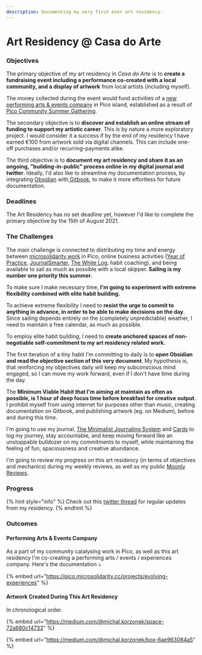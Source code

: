 ```yaml
---
description: Documenting my very first ever art residency.
---
```


# Art Residency @ Casa do Arte

### Objectives

The primary objective of my art residency in _Casa do Arte_ is to **create a fundraising event including a performance co-created with a local community, and a display of artwork** from local artists \(including myself\).

The money collected during the event would fund activities of a [new performing arts & events company](https://pico.microsolidarity.cc/projects/evolving-experiences) in Pico island, established as a result of [Pico Community Summer Gathering](https://pico.microsolidarity.cc/projects/summer-gathering-2021).

The secondary objective is to **discover and establish an online stream of funding to support my artistic career**. This is by nature a more exploratory project. I would consider it a success if by the end of my residency I have earned €100 from artwork sold via digital channels. This can include one-off purchases and/or recurring-payments alike.

The third objective is to **document my art residency and share it as an ongoing, "building-in-public" process online in my digital journal and twitter**. Ideally, I'd also like to streamline my documentation process, by integrating [Obsidian](https://obsidian.md/) with[ Gitbook](https://www.gitbook.com/), to make it more effortless for future documentation.

### Deadlines

The Art Residency has no set deadline yet, however I'd like to complete the primary objective by the 15th of August 2021.

### The Challenges

The main challenge is connected to distributing my time and energy between [microsolidarity work](https://pico.microsolidarity.cc) in Pico, online business activities \([Year of Practice](https://beta.thewhitelog.com/projects/year-of-practice), [JournalSmarter](https://journalsmarter.com), [The White Log](https://thewhitelog.com), habit coaching\), and being available to sail as much as possible with a local skipper. **Sailing is my number one priority this summer.**

To make sure I make necessary time, **I'm going to experiment with extreme flexibility combined with elite habit building.**

To achieve extreme flexibility I need to **resist the urge to commit to anything in advance, in order to be able to make decisions on the day**. Since sailing depends entirely on the \(completely unpredictable\) weather, I need to maintain a free calendar, as much as possible.

To employ elite habit building, I need to **create anchored spaces of non-negotiable self-commitment to my art residency related work.**

The first iteration of a tiny habit I'm committing to daily is to **open Obsidian and read the objective section of this very document**. My hypothesis is, that reinforcing my objectives daily will keep my subconscious mind engaged, so I can move my work forward, even if I don't have time during the day.

The **Minimum Viable Habit that I'm aiming at maintain as often as possible, is 1 hour of deep focus time before breakfast for creative output**. I prohibit myself from using internet for purposes other than music, creating documentation on Gitbook, and publishing artwork \(eg. on Medium\), before and during this time.

I'm going to use my journal, [The Minimalist Journaling System](minimalist-journaling-system.md) and [Cards](cards.md) to log my journey, stay accountable, and keep moving forward like an unstoppable bulldozer on my commitments to myself, while maintaining the feeling of fun, spaciousness and creative abundance.

I'm going to review my progress on this art residency \(in terms of objectives and mechanics\) during my weekly reviews, as well as my public [Moonly Reviews](https://mindjuggling.substack.com).

### Progress

{% hint style="info" %}
Check out this [twitter thread](https://twitter.com/michalkorzonek/status/1409506379166007296) for regular updates from my residency.
{% endhint %}

### Outcomes

#### Performing Arts & Events Company

As a part of my community catalysing work in Pico, as well as this art residency I'm co-creating a performing arts / events / experiences company. Here's the documentation ⤵️

{% embed url="https://pico.microsolidarity.cc/projects/evolving-experiences" %}

#### Artwork Created During This Art Residency

In chronological order.

{% embed url="https://medium.com/@michal.korzonek/space-72a680c14733" %}

{% embed url="https://medium.com/@michal.korzonek/box-6ae963084a5" %}



